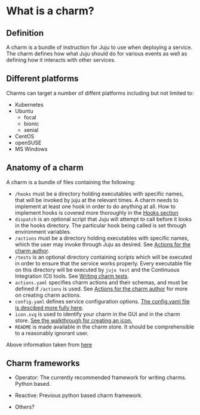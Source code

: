 # What is a charm?

## Definition

A charm is a bundle of instruction for Juju to use when deploying a service. The charm defines how what Juju should do for various events as well as defining how it interacts with other services.

## Different platforms

Charms can target a number of diffent platforms including but not limited to:

- Kubernetes
- Ubuntu
    - focal
    - bionic
    - xenial
- CentOS
- openSUSE
- MS Windows

## Anatomy of a charm
A charm is a bundle of files containing the following:

-   `/hooks` must be a directory holding executables with specific names, that will be invoked by juju at the relevant times. A charm needs to implement at least one hook in order to do anything at all. How to implement hooks is covered more thoroughly in the [Hooks section](https://discourse.juju.is/t/charm-hooks/1040)
-   `dispatch` is an optional script that Juju will attempt to call before it looks in the hooks directory. The particular hook being called is set through environment variables.
-   `/actions` must be a directory holding executables with specific names, which the user may invoke through Juju as desired. See [Actions for the charm author](https://discourse.juju.is/t/actions-for-the-charm-author/1113).
-   `/tests` is an optional directory containing scripts which will be executed in order to ensure that the service works properly. Every executable file on this directory will be executed by `juju test` and the Continuous Integration (CI) tools. See [Writing charm tests](https://discourse.juju.is/t/writing-charm-tests/1130).
- `actions.yaml` specifies charm actions and their schemas, and must be defined if `/actions` is used. See [Actions for the charm author](https://discourse.juju.is/t/actions-for-the-charm-author/1113) for more on creating charm actions.
- `config.yaml` defines service configuration options. [The config.yaml file is descibed more fully here](https://discourse.juju.is/t/creating-config-yaml-and-configuring-charms/1039).
- `icon.svg` is used to identify your charm in the GUI and in the charm store. [See the walkthrough for creating an icon.](https://discourse.juju.is/t/creating-icons-for-charms/1041)
- `README` is made available in the charm store. It should be comprehensible to a reasonably ignorant user.

Above information taken from [here](https://discourse.juju.is/t/components-of-a-charm/1038)

## Charm frameworks

- Operator: The currently recommended framework for writing charms. Python based.

- Reactive: Previous python based charm framework.

- Others?

